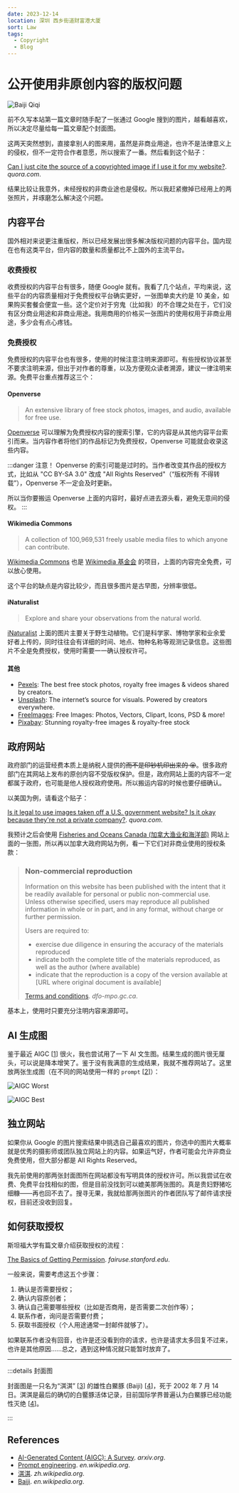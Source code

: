 ```yaml
---
date: 2023-12-14
location: 深圳 西乡街道财富港大厦
sort: Law
tags:
  - Copyright
  - Blog
---
```


# 公开使用非原创内容的版权问题

![Baiji Qiqi](./baiji-qiqi.jpg "Used with permission from *[commons.wikimedia.org](https://commons.wikimedia.org/w/index.php?curid=95653143)* under [CC BY-SA 3.0](https://creativecommons.org/licenses/by/3.0/).")

前不久写本站第一篇文章时随手配了一张通过 Google 搜到的图片，越看越喜欢，所以决定尽量给每一篇文章配个封面图。

这两天突然想到，直接拿别人的图来用，虽然是非商业用途，也许不是法律意义上的侵权，但不一定符合作者意愿，所以搜索了一番。然后看到这个贴子：

[Can I just cite the source of a copyrighted image if I use it for my website?](https://www.quora.com/Can-I-just-cite-the-source-of-a-copyrighted-image-if-I-use-it-for-my-website). *quora.com*.

结果比较让我意外，未经授权的非商业途也是侵权。所以我赶紧撤掉已经用上的两张照片，并琢磨怎么解决这个问题。

## 内容平台

国外相对来说更注重版权，所以已经发展出很多解决版权问题的内容平台。国内现在也有这类平台，但内容的数量和质量都比不上国外的主流平台。

### 收费授权

收费授权的内容平台有很多，随便 Google 就有。我看了几个站点，平均来说，这些平台的内容质量相对于免费授权平台确实更好，一张图单卖大约是 10 美金，如果购买套餐会便宜一些。这个定价对于穷鬼（比如我）的不合理之处在于，它们没有区分商业用途和非商业用途。我用商用的价格买一张图片的使用权用于非商业用途，多少会有点心疼钱。

### 免费授权

免费授权的内容平台也有很多，使用的时候注意注明来源即可。有些授权协议甚至不要求注明来源，但出于对作者的尊重，以及方便观众读者溯源，建议一律注明来源。免费平台重点推荐这三个：

#### Openverse

> An extensive library of free stock photos, images, and audio, available for free use.

[Openverse](https://openverse.org/) 可以理解为免费授权内容的搜索引擎，它的内容是从其他内容平台索引而来。当内容作者将他们的作品标记为免费授权，Openverse 可能就会收录这些内容。

:::danger 注意！
Openverse 的索引可能是过时的。当作者改变其作品的授权方式，比如从 "CC BY-SA 3.0" 改成 "All Rights Reserved"（“版权所有 不得转载”），Openverse 不一定会及时更新。

所以当你要搬运 Openverse 上面的内容时，最好点进去源头看，避免无意间的侵权。
:::

#### Wikimedia Commons

> A collection of 100,969,531 freely usable media files to which anyone can contribute.

[Wikimedia Commons](https://commons.wikimedia.org/wiki/Main_Page) 也是 [Wikimedia 基金会](https://wikimediafoundation.org/) 的项目，上面的内容完全免费，可以放心使用。

这个平台的缺点是内容比较少，而且很多图片是古早图，分辨率很低。

#### iNaturalist

> Explore and share your observations from the natural world.

[iNaturalist](https://www.inaturalist.org) 上面的图片主要关于野生动植物。它们是科学家、博物学家和业余爱好者上传的，同时往往会有详细的时间、地点、物种名称等观测记录信息。这些图片不全是免费授权，使用时需要一一确认授权许可。

#### 其他

- [Pexels](https://www.pexels.com/): The best free stock photos, royalty free images & videos shared by creators.
- [Unsplash](https://unsplash.com/): The internet’s source for visuals.
Powered by creators everywhere.
- [FreeImages](https://www.freeimages.com/): Free Images: Photos, Vectors, Clipart, Icons, PSD & more!
- [Pixabay](https://pixabay.com/): Stunning royalty-free images & royalty-free stock

## 政府网站

政府部门的运营经费本质上是纳税人提供的~~而不是印钞机印出来的 😝~~。很多政府部门在其网站上发布的原创内容不受版权保护。但是，政府网站上面的内容不一定都属于政府，也可能是他人授权政府使用。所以搬运内容的时候也要仔细确认。

以美国为例，请看这个贴子：

[Is it legal to use images taken off a U.S. government website? Is it okay because they're not a private company?](https://www.quora.com/Is-it-legal-to-use-images-taken-off-a-U-S-government-website-Is-it-okay-because-theyre-not-a-private-company). *quora.com*.

我预计之后会使用 [Fisheries and Oceans Canada (加拿大渔业和海洋部)](https://www.dfo-mpo.gc.ca/) 网站上面的一张图，所以再以加拿大政府网站为例，看一下它们对非商业使用的授权条款：

> ### Non-commercial reproduction
>
> Information on this website has been published with the intent that it be readily available for personal or public non-commercial use. Unless otherwise specified, users may reproduce all published information in whole or in part, and in any format, without charge or further permission.
>
> Users are required to:
>
> - exercise due diligence in ensuring the accuracy of the materials reproduced
> - indicate both the complete title of the materials reproduced, as well as the author (where available)
> - indicate that the reproduction is a copy of the version available at [URL where original document is available]
>
> [Terms and conditions](https://www.dfo-mpo.gc.ca/terms-conditions-avis-eng.htm). *dfo-mpo.gc.ca*.

基本上，使用时只要充分注明内容来源即可。

## AI 生成图

鉴于最近 AIGC [[1]] 很火，我也尝试用了一下 AI 文生图。结果生成的图片很无厘头，可以说是降本增笑了。鉴于没有我满意的生成结果，我就不推荐网站了。这里放两张生成图（在不同的网站使用一样的 `prompt` [[2]]）：

![AIGC Worst](./aigc-worst.jpg "尾鳍一样的东西在天上飞")

![AIGC Best](./aigc-best.jpg "这张总体合格，但是左边的老兄有三个胸鳍，鲸鱼长相也不太符合指定物种")

## 独立网站

如果你从 Google 的图片搜索结果中挑选自己最喜欢的图片，你选中的图片大概率就是优秀的摄影师或团队独立网站上的内容。如果运气好，作者可能会允许非商业免费使用，但大部分都是 All Rights Reserved。

我先前使用的那两张封面图所在网站都没有写明具体的授权许可。所以我尝试在收费、免费平台找相似的图，但是目前没找到可以媲美那两张图的。真是贵妇野猪吃细糠——再也回不去了。搜寻无果，我就给那两张图片的作者团队写了邮件请求授权，目前还没收到回复。

## 如何获取授权

斯坦福大学有篇文章介绍获取授权的流程：

[The Basics of Getting Permission](https://fairuse.stanford.edu/overview/introduction/getting-permission/). *fairuse.stanford.edu*.

一般来说，需要考虑这五个步骤：

1. 确认是否需要授权；
2. 确认内容原创者；
3. 确认自己需要哪些授权（比如是否商用，是否需要二次创作等）；
4. 联系作者，询问是否需要付费；
5. 获取书面授权（个人用途通常一封邮件就够了）。

如果联系作者没有回音，也许是还没看到你的请求，也许是请求太多回复不过来，也许是其他原因……总之，遇到这种情况就只能暂时放弃了。

---

:::details 封面图

封面图是一只名为“淇淇” [[3]] 的雄性白鱀豚 (Baiji) [[4]]，死于 2002 年 7 月 14 日。淇淇是最后的确切的白𬶨豚活体记录，目前国际学界普遍认为白鱀豚已经功能性灭绝 [[4]]。

:::

## References

- [AI-Generated Content (AIGC): A Survey][1]. *arxiv.org*.
- [Prompt engineering][2]. *en.wikipedia.org*.
- [淇淇][3]. *zh.wikipedia.org*.
- [Baiji][4]. *en.wikipedia.org*.

[1]: <https://arxiv.org/pdf/2304.06632.pdf>
[2]: <https://en.wikipedia.org/wiki/Prompt_engineering>
[3]: <https://zh.wikipedia.org/wiki/淇淇>
[4]: <https://en.wikipedia.org/wiki/Baiji>
